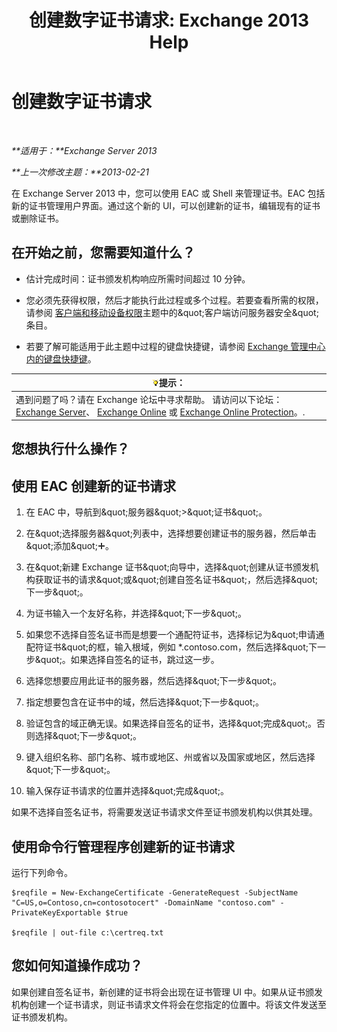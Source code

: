 ﻿---
title: '创建数字证书请求: Exchange 2013 Help'
TOCTitle: 创建数字证书请求
ms:assetid: efb00de7-070b-46bf-a2fc-00d07ae085c1
ms:mtpsurl: https://technet.microsoft.com/zh-cn/library/Bb125165(v=EXCHG.150)
ms:contentKeyID: 52061563
ms.date: 05/21/2018
mtps_version: v=EXCHG.150
ms.translationtype: MT
---

# 创建数字证书请求

 

_**适用于：**Exchange Server 2013_

_**上一次修改主题：**2013-02-21_

在 Exchange Server 2013 中，您可以使用 EAC 或 Shell 来管理证书。EAC 包括新的证书管理用户界面。通过这个新的 UI，可以创建新的证书，编辑现有的证书或删除证书。

## 在开始之前，您需要知道什么？

  - 估计完成时间：证书颁发机构响应所需时间超过 10 分钟。

  - 您必须先获得权限，然后才能执行此过程或多个过程。若要查看所需的权限，请参阅 [客户端和移动设备权限](clients-and-mobile-devices-permissions-exchange-2013-help.md)主题中的\&quot;客户端访问服务器安全\&quot;条目。

  - 若要了解可能适用于此主题中过程的键盘快捷键，请参阅 [Exchange 管理中心内的键盘快捷键](keyboard-shortcuts-in-the-exchange-admin-center-exchange-online-protection-help.md)。

<table>
<thead>
<tr class="header">
<th><img src="images/Bb124558.tip(EXCHG.150).gif" title="提示" alt="提示" />提示：</th>
</tr>
</thead>
<tbody>
<tr class="odd">
<td>遇到问题了吗？请在 Exchange 论坛中寻求帮助。 请访问以下论坛：<a href="https://go.microsoft.com/fwlink/p/?linkid=60612">Exchange Server</a>、 <a href="https://go.microsoft.com/fwlink/p/?linkid=267542">Exchange Online</a> 或 <a href="https://go.microsoft.com/fwlink/p/?linkid=285351">Exchange Online Protection</a>。.</td>
</tr>
</tbody>
</table>


## 您想执行什么操作？

## 使用 EAC 创建新的证书请求

1.  在 EAC 中，导航到\&quot;服务器\&quot;\>\&quot;证书\&quot;。

2.  在\&quot;选择服务器\&quot;列表中，选择想要创建证书的服务器，然后单击\&quot;添加\&quot;![添加图标](images/JJ218640.c1e75329-d6d7-4073-a27d-498590bbb558(EXCHG.150).gif "添加图标")。

3.  在\&quot;新建 Exchange 证书\&quot;向导中，选择\&quot;创建从证书颁发机构获取证书的请求\&quot;或\&quot;创建自签名证书\&quot;，然后选择\&quot;下一步\&quot;。

4.  为证书输入一个友好名称，并选择\&quot;下一步\&quot;。

5.  如果您不选择自签名证书而是想要一个通配符证书，选择标记为\&quot;申请通配符证书\&quot;的框，输入根域，例如 \*.contoso.com，然后选择\&quot;下一步\&quot;。如果选择自签名的证书，跳过这一步。

6.  选择您想要应用此证书的服务器，然后选择\&quot;下一步\&quot;。

7.  指定想要包含在证书中的域，然后选择\&quot;下一步\&quot;。

8.  验证包含的域正确无误。如果选择自签名的证书，选择\&quot;完成\&quot;。否则选择\&quot;下一步\&quot;。

9.  键入组织名称、部门名称、城市或地区、州或省以及国家或地区，然后选择\&quot;下一步\&quot;。

10. 输入保存证书请求的位置并选择\&quot;完成\&quot;。

如果不选择自签名证书，将需要发送证书请求文件至证书颁发机构以供其处理。

## 使用命令行管理程序创建新的证书请求

运行下列命令。

    $reqfile = New-ExchangeCertificate -GenerateRequest -SubjectName "C=US,o=Contoso,cn=contosotocert" -DomainName "contoso.com" -PrivateKeyExportable $true

    $reqfile | out-file c:\certreq.txt

## 您如何知道操作成功？

如果创建自签名证书，新创建的证书将会出现在证书管理 UI 中。如果从证书颁发机构创建一个证书请求，则证书请求文件将会在您指定的位置中。将该文件发送至证书颁发机构。

